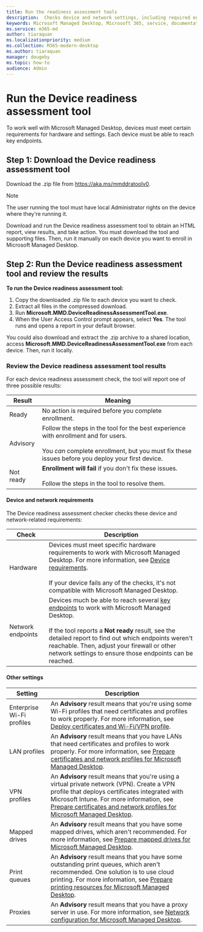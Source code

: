 ```yaml
---
title: Run the readiness assessment tools
description:  Checks device and network settings, including required endpoints
keywords: Microsoft Managed Desktop, Microsoft 365, service, documentation
ms.service: m365-md
author: tiaraquan
ms.localizationpriority: medium
ms.collection: M365-modern-desktop
ms.author: tiaraquan
manager: dougeby
ms.topic: how-to
audience: Admin
---
```


# Run the Device readiness assessment tool

To work well with Microsoft Managed Desktop, devices must meet certain requirements for hardware and settings. Each device must be able to reach key endpoints.

## Step 1: Download the Device readiness assessment tool

Download the .zip file from https://aka.ms/mmddratoolv0.

> [!NOTE]
> The user running the tool must have local Administrator rights on the device where they're running it.

Download and run the Device readiness assessment tool to obtain an HTML report, view results, and take action. You must download the tool and supporting files. Then, run it manually on each device you want to enroll in Microsoft Managed Desktop.

## Step 2: Run the Device readiness assessment tool and review the results

**To run the Device readiness assessment tool:**

1. Copy the downloaded .zip file to each device you want to check.
2. Extract all files in the compressed download.
3. Run **Microsoft.MMD.DeviceReadinessAssessmentTool.exe**.
4. When the User Access Control prompt appears, select **Yes**. The tool runs and opens a report in your default browser.

You could also download and extract the .zip archive to a shared location, access **Microsoft.MMD.DeviceReadinessAssessmentTool.exe** from each device. Then, run it locally.

### Review the Device readiness assessment tool results

For each device readiness assessment check, the tool will report one of three possible results:

| Result | Meaning |
| ----- | ----- |
| Ready | No action is required before you complete enrollment. |
| Advisory | Follow the steps in the tool for the best experience with enrollment and for users. <br><br> You *can* complete enrollment, but you must fix these issues before you deploy your first device. |
| Not ready | **Enrollment will fail** if you don't fix these issues. <br><br> Follow the steps in the tool to resolve them. |

#### Device and network requirements

The Device readiness assessment checker checks these device and network-related requirements:

| Check | Description |
| ----- | ----- |
| Hardware | Devices must meet specific hardware requirements to work with Microsoft Managed Desktop. For more information, see [Device requirements](../prepare/device-requirements.md). <br><br> If your device fails any of the checks, it's not compatible with Microsoft Managed Desktop. |
| Network endpoints | Devices much be able to reach several [key endpoints](../prepare/network.md) to work with Microsoft Managed Desktop. <br><br> If the tool reports a **Not ready** result, see the detailed report to find out which endpoints weren't reachable. Then, adjust your firewall or other network settings to ensure those endpoints can be reached. |

#### Other settings

| Setting | Description |
| ----- | ----- |
| Enterprise Wi-Fi profiles | An **Advisory** result means that you're using some Wi-Fi profiles that need certificates and profiles to work properly. For more information, see [Deploy certificates and Wi-Fi/VPN profile](../prepare/certs-wifi-lan.md#deploy-certificates-and-wi-fivpn-profile). |
| LAN profiles | An **Advisory** result means that you have LANs that need certificates and profiles to work properly. For more information, see [Prepare certificates and network profiles for Microsoft Managed Desktop](../prepare/certs-wifi-lan.md). |
| VPN profiles | An **Advisory** result means that you're using a virtual private network (VPN). Create a VPN profile that deploys certificates integrated with Microsoft Intune. For more information, see [Prepare certificates and network profiles for Microsoft Managed Desktop](../prepare/certs-wifi-lan.md). |
| Mapped drives | An **Advisory** result means that you have some mapped drives, which aren't recommended. For more information, see [Prepare mapped drives for Microsoft Managed Desktop](../prepare/mapped-drives.md). |
| Print queues | An **Advisory** result means that you have some outstanding print queues, which aren't recommended. One solution is to use cloud printing. For more information, see [Prepare printing resources for Microsoft Managed Desktop](../prepare/printing.md). |
| Proxies | An **Advisory** result means that you have a proxy server in use. For more information, see [Network configuration for Microsoft Managed Desktop](../prepare/network.md). |
